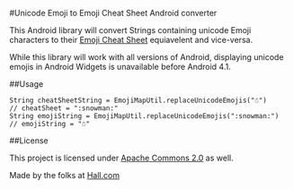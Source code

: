#Unicode Emoji to Emoji Cheat Sheet Android converter

This Android library will convert Strings containing unicode Emoji characters to their [Emoji Cheat Sheet](http://www.emoji-cheat-sheet.com/) equiavelent and vice-versa. 

While this library will work with all versions of Android, displaying unicode emojis in Android Widgets is unavailable before Android 4.1.

##Usage

    String cheatSheetString = EmojiMapUtil.replaceUnicodeEmojis("☃")
    // cheatSheet = ":snowman:"
    String emojiString = EmojiMapUtil.replaceUnicodeEmojis(":snowman:")
    // emojiString = "☃"
  

##License

This project is licensed under [Apache Commons 2.0](http://www.apache.org/licenses/LICENSE-2.0) as well.

Made by the folks at [Hall.com](https://hall.com)

